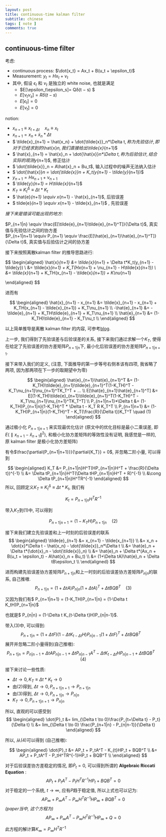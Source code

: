 ```yaml
---
layout: post
title: continuous-time kalman filter
subtitle: chinese
tags: [ note ]
comments: true
---
```




## continuous-time  filter

考虑:

* continuous process: $\dot{x_t} = Ax_t + B(u_t + \epsilon_t)$
* Measurement:          $y_t = Hx_t + \nu_t$
* 其中, 假设  $\epsilon_t$ 和 $\nu_t$ 是独立的 white noise, 也就是满足
  * $E[\epsilon_t\epsilon_s]= Qδ(t − s) $
  * $E[\nu_t\nu_s] = Rδ(t − s)$
  * $E[\epsilon_t] = 0$
  * $E[\nu_t] = 0$

notion:

* $x_{n+1} \equiv x_{t+\Delta t} \quad x_n \equiv x_t$
* $x_{n+1} = x_n + \dot{x}_n*\Delta t$
* $ \tilde{x}_{n+1} = \hat{x_n} + \dot{\tilde{x}}_n*\Delta t$, 称为先验估计, 即对于已经求到的$\hat{x}_n$, 我们直接给出$\tilde{x}_{n+1}$  
* $ \hat{x}_{n+1} = \hat{x}_n + \dot{\hat{x}}_n*\Delta t$, 称为后验估计, 结合实际的观测$y_{n+1}$, 修正估计
* $ \dot{\tilde{x}}_n = A\hat{x}_n + Bu_t$, 输入过程中的噪声无法纳入估计
* $ \dot{\hat{x}}_n = \dot{\tilde{x}}_n + K_t(y_{n+1} - \tilde{y}_{n+1})$
* $y_{n+1} = Hx_{n+1} + \nu_{n+1}$
* $ \tilde{y}_{n+1} = H\tilde{x}_{n+1}$
* $K_T \equiv K^{\Delta}_t \equiv \Delta t*K_t$
* $ \hat{e}_{n+1} \equiv x_{n+1} - \hat{x}_{n+1}$, 后验误差
* $ tilde{e}_{n+1} \equiv x_{n+1} - \tilde{x}_{n+1}$ , 先验误差  

*接下来是错误可能出现的地方*:  

$P_{n+1|n} \equiv \frac{E[\tilde{e}_{n+1}\tilde{e}_{n+1}^T]}{\Delta t}$, 真实值与先验估计之间的协方差  
$P_{n+1|n+1} \equiv P_{n+1} \equiv \frac{E[\hat{e}_{n+1}\hat{e}_{n+1}^T]}{\Delta t}$, 真实值与后验估计之间的协方差





接下来按照离散kalman filter 的推导思路进行:

$$
\begin{aligned}
\hat{x}_{n+1} &= \tilde{x}_{n+1} + \Delta t*K_t(y_{n+1} - \tilde{y}) \\
              &= \tilde{x}_{n+1} +  K_T(Hx_{n+1} + \nu_{n+1} -  H\tilde{x}_{n+1}) \\
              &= \tilde{x}_{n+1} + K_TH(x_{n+1} - \tilde{x}_{n+1}) + K\nu_{n+1}

             
\end{aligned}
$$

进而有  

$$
\begin{aligned}
\hat{x}_{n+1} - x_{n+1} &= \tilde{x}_{n+1} - x_{n+1} + K_TH(x_{n+1} - \tilde{x}_{n+1}) + K_T\nu_{n+1} \\
-\hat{e}_{n+1} &= -\tilde{e}_{n+1} + K_TH\tilde{e}_{n+1} + K_T\nu_{n+1} \\
\hat{e}_{n+1} &= (1-K_TH)\tilde{e}_{n+1} - K_T\nu_t \\
\end{aligned}
$$

以上简单推导是离散 kalman filter 的内容, 可参考[blog](https://zhuanlan.zhihu.com/p/48876718).  

上一步, 我们得到了先验误差与后验误差的关系, 接下来我们通过求解一个$K_T$, 使得在给定了先验误差的协方差矩阵$P_{n+1|n}$下, 最小化后验误差的协方差矩阵$P_{n+1|n+1}$.



接下来带入我们的定义, (注意, 下面推导的第一步等号右侧本该有四项, 我省略了两项, 因为那两项在下一步的取期望中为零)  

$$
\begin{aligned}
  \hat{e}_{n+1}\hat{e}_{n+1}^T &= (1-K_TH)\tilde{e}_{n+1}\tilde{e}_{n+1}^T(1-K_TH)^T - K_T\nu_{n+1}\nu_{n+1}^TK_T^T + ... \\
  E[\hat{e}_{n+1}\hat{e}_{n+1}^T] &= E[(1-K_TH)\tilde{e}_{n+1}\tilde{e}_{n+1}^T(1-K_TH)^T -K_T\nu_{n+1}\nu_{n+1}^TK_T^T] \\
  P_{n+1|n+1}*\Delta t &= (1-K_TH)P_{n+1|n}(1-K_TH)^T * \Delta t - K_T R K_T^T \\
  P_{n+1|n+1} &= (1-K_TH)P_{n+1|n}(1-K_TH)^T -  K_T(\frac{R}{\Delta t})K_T^T \quad (1)
\end{aligned}  
$$  

通过极小化 $P_{n+1|n+1}$ 来实现最优化估计 (原文中的优化目标是最小二乘误差, 即$E(\parallel x_{n+1} - \hat{x}_{n+1} \parallel^2)$, 和极小化协方差矩阵的等效性没有证明, 我感觉是一样的, 原 kalman filter 是极小化协方差矩阵)

有令$\frac{\partial{P_{n+1|n+1}}}{\partial{K_T}} = 0$, 并忽略二阶小量, 可以得到  

$$
\begin{aligned}
K_T &= P_{n+1|n}H^T(HP_{n+1|n}H^T + \frac{R}{\Delta t})^{-1} \\
    &= \Delta tP_{n+1|n}H^T(\Delta tHP_{n+1|n}H^T + R)^{-1} \\
    &\cong \Delta tP_{n+1|n}H^TR^{-1}
\end{aligned}
$$
所以, 回顾定义$K_T \equiv K^{\Delta}_t \equiv \Delta t*K_t$, 我们有

$$
  K_t = P_{n+1|n}H^TR^{-1}
$$

带入$K_T$到(1)中, 可以得到  

$$
P_{n+1|n+1} = (1-K_TH)P_{n+1|n} \quad (2)
$$



接下来我们建立先验误差和上一时刻的后验误差的联系
$$
\begin{aligned}
\tilde{e}_{n+1} &= x_{n+1} - \tilde{x_{n+1}} \\
                &= x_n + \dot{x}*\Delta t - \hat{x_n} - \dot{\tilde{x}}_n*\Delta t \\
                &= \hat{e}_n + \Delta t*(\dot{x}_n - \dot{\tilde{x}}_n) \\
                &= \hat{e}_n + \Delta t*(Ax_n + B(u_t + \epsilon_t) - A\hat{x}_n + Bu_t) \\
                &= (1+\Delta tA)\hat{e}_n + \Delta tB\epsilon_t \\
\end{aligned}
$$

进而构建先验误差协方差矩阵$P_{n+1|n}$和上一时刻的后验误差协方差矩阵$P_{n|n}$的联系, 自己推嗷.
$$
P_{n+1|n} = (1+\Delta t A)P_{n|n}(1+\Delta t A)^T + \Delta tBQB^T \quad (3)
$$





又因为我们有$ P_{n+1|n+1} = (1-K_TH)P_{n+1|n} = (1-\Delta t K_tH)P_{n+1|n}$

也就是$ P_{n|n} = (1-\Delta t K_{t-\Delta t}H)P_{n|n-1}$.

带入(3)中, 可以得到:
$$
P_{n+1|n} = (1+\Delta t F)(1-\Delta t K_{t-\Delta t}H)P_{n|n-1}(1+\Delta t F)^T + \Delta tBQB^T \quad
$$
展开并忽略二阶小量得到(自己推嗷):
$$
P_{n+1|n} = P_{n|n-1} + \Delta tAP_{n|n-1} + \Delta tP_{n|n-1}A^T - \Delta t K_{t-\Delta t}HP_{n|n-1} + \Delta tBQB^T \quad (4)
$$



接下来讨论一些性质:

* $\Delta t \to 0, K_T \equiv \Delta t*K_t \to 0$
* 由(2)得到, $\Delta t \to 0, P_{n+1|n+1} \to P_{n+1|n}$
* 由(3)得到, $\Delta t \to 0, P_{n+1|n} \to P_{n|n}$
* $K_T \to 0, P_{n+1|n+1} \to P_{n|n}$

所以, 直观的可以感受到
$$
\begin{aligned}
\dot{P}_t &= lim_{\Delta t \to 0}\frac{P_{t+\Delta t} - P_t}{\Delta t} \\
        &= lim_{\Delta t \to 0} \frac{P_{n+1|n} - P_{n|n-1}}{\Delta t}
\end{aligned}
$$

所以, 从(4)可以得到 (自己推嗷):

$$
\begin{aligned}
\dot{P}_t &= AP_t + P_tA^T - K_{t}HP_t + BQB^T \\
          &= AP_t + P_tA^T - P_tH^TR^{-1}HP_t + BQB^T \\
\end{aligned}
$$

对于后验误差协方差稳定的情况, 即$\dot{P}_t = 0$, 可以得到所谓的 **Algebraic Riccati Equation** :
$$
AP_t + P_tA^T - P_tH^TR^{-1}HP_t + BQB^T = 0
$$
对于稳定的一个系统, $t \to \infty$, 应有$P$趋于稳定值, 所以上式也可以记为:
$$
AP_{\infty} + P_{\infty}A^T - P_{\infty}H^TR^{-1}HP_{\infty} + BQB^T = 0
$$
*(paper当中, 这个方程为)*
$$
AP_{\infty} + P_{\infty}A^T - P_{\infty}H^TR^{-1}HP_{\infty} + Q = 0
$$


此方程的解计算$K_{\infty} = P_{\infty}H^TR^{-1}$ 